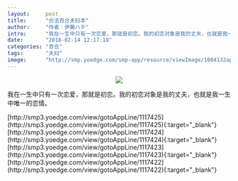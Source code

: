 ```yaml
---
layout:     post
title:      "合法百合夫妇本"
author:     "作者：伊藤ハチ"
intro:      "我在一生中只有一次恋爱，那就是初恋。我的初恋对象是我的丈夫，也就是我一生中唯一的恋情。"
date:       "2018-02-14 12:17:18"
categories: "百合"
tags:       "夫妇"
image:      "http://smp.yoedge.com/smp-app/resource/viewImage/1004132appline.png"
---
```

<div style="text-align: center">
<p><img src="http://smp.yoedge.com/smp-app/resource/viewImage/1004132appline.png"/></p>
</div>
<p class="post-meta">
<span>我在一生中只有一次恋爱，那就是初恋。我的初恋对象是我的丈夫，也就是我一生中唯一的恋情。</span>
</p>
[http://smp3.yoedge.com/view/gotoAppLine/1117425](http://smp3.yoedge.com/view/gotoAppLine/1117425){:target="_blank"}
[http://smp3.yoedge.com/view/gotoAppLine/1117424](http://smp3.yoedge.com/view/gotoAppLine/1117424){:target="_blank"}
[http://smp3.yoedge.com/view/gotoAppLine/1117423](http://smp3.yoedge.com/view/gotoAppLine/1117423){:target="_blank"}
[http://smp3.yoedge.com/view/gotoAppLine/1117422](http://smp3.yoedge.com/view/gotoAppLine/1117422){:target="_blank"}


